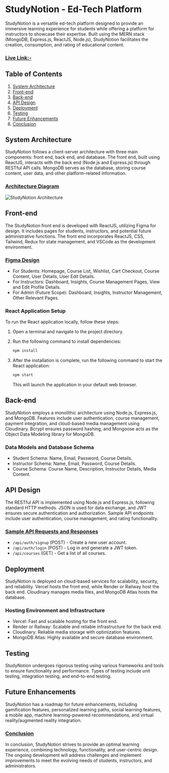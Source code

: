 # StudyNotion - Ed-Tech Platform
StudyNotion is a versatile ed-tech platform designed to provide an immersive learning experience for students while offering a platform for instructors to showcase their expertise. Built using the MERN stack (MongoDB, Express.js, ReactJS, Node.js), StudyNotion facilitates the creation, consumption, and rating of educational content.
### [Live Link:-](https://studynotion-edtech-project.vercel.app/)
## Table of Contents

1. [System Architecture](#system-architecture)
2. [Front-end](#front-end)
3. [Back-end](#back-end)
4. [API Design](#api-design)
5. [Deployment](#deployment)
6. [Testing](#testing)
7. [Future Enhancements](#future-enhancements)
8. [Conclusion](#conclusion)

## System Architecture

StudyNotion follows a client-server architecture with three main components: front end, back end, and database. The front end, built using ReactJS, interacts with the back end (Node.js and Express.js) through RESTful API calls. MongoDB serves as the database, storing course content, user data, and other platform-related information.

### [Architecture Diagram](#system-architecture)

![StudyNotion Architecture](link-to-your-diagram-image)

## Front-end

The StudyNotion front end is developed with ReactJS, utilizing Figma for design. It includes pages for students, instructors, and potential future administrative functions. The front end incorporates ReactJS, CSS, Tailwind, Redux for state management, and VSCode as the development environment.

### [Figma Design](https://www.figma.com/file/Mikd0FjHKAofUlWQSi70nf/StudyNotion_shared)

- For Students: Homepage, Course List, Wishlist, Cart Checkout, Course Content, User Details, User Edit Details.
- For Instructors: Dashboard, Insights, Course Management Pages, View and Edit Profile Details.
- For Admin (Future Scope): Dashboard, Insights, Instructor Management, Other Relevant Pages.

### React Application Setup

To run the React application locally, follow these steps:

1. Open a terminal and navigate to the project directory.
2. Run the following command to install dependencies:

   ```bash
   npm install
   ```

3. After the installation is complete, run the following command to start the React application:

   ```bash
   npm start
   ```

   This will launch the application in your default web browser.

## Back-end

StudyNotion employs a monolithic architecture using Node.js, Express.js, and MongoDB. Features include user authentication, course management, payment integration, and cloud-based media management using Cloudinary. Bcrypt ensures password hashing, and Mongoose acts as the Object Data Modeling library for MongoDB.

### Data Models and Database Schema

- Student Schema: Name, Email, Password, Course Details.
- Instructor Schema: Name, Email, Password, Course Details.
- Course Schema: Course Name, Description, Instructor Details, Media Content.

## API Design

The RESTful API is implemented using Node.js and Express.js, following standard HTTP methods. JSON is used for data exchange, and JWT ensures secure authentication and authorization. Sample API endpoints include user authentication, course management, and rating functionality.

### [Sample API Requests and Responses](#api-design)

- `/api/auth/signup` (POST) - Create a new user account.
- `/api/auth/login` (POST) - Log in and generate a JWT token.
- `/api/courses` (GET) - Get a list of all courses.

## Deployment

StudyNotion is deployed on cloud-based services for scalability, security, and reliability. Vercel hosts the front end, while Render or Railway host the back end. Cloudinary manages media files, and MongoDB Atlas hosts the database.

### Hosting Environment and Infrastructure

- Vercel: Fast and scalable hosting for the front end.
- Render or Railway: Scalable and reliable infrastructure for the back end.
- Cloudinary: Reliable media storage with optimization features.
- MongoDB Atlas: Highly available and secure database environment.

## Testing

StudyNotion undergoes rigorous testing using various frameworks and tools to ensure functionality and performance. Types of testing include unit testing, integration testing, and end-to-end testing.

## Future Enhancements

StudyNotion has a roadmap for future enhancements, including gamification features, personalized learning paths, social learning features, a mobile app, machine learning-powered recommendations, and virtual reality/augmented reality integration.

### [Conclusion](#conclusion)

In conclusion, StudyNotion strives to provide an optimal learning experience, combining technology, functionality, and user-centric design. The ongoing development will address challenges and implement improvements to meet the evolving needs of students, instructors, and administrators.
